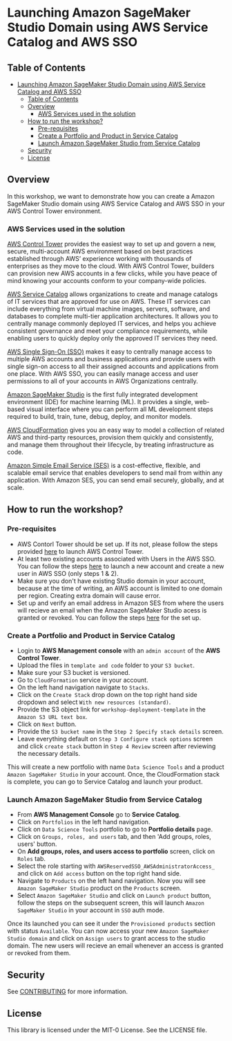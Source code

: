 # Launching Amazon SageMaker Studio Domain using AWS Service Catalog and AWS SSO

## Table of Contents
- [Launching Amazon SageMaker Studio Domain using AWS Service Catalog and AWS SSO](#launching-amazon-sagemaker-studio-domain-using-aws-service-catalog-and-aws-sso)
  - [Table of Contents](#table-of-contents)
  - [Overview](#overview)
    - [AWS Services used in the solution](#aws-services-used-in-the-solution)
  - [How to run the workshop?](#how-to-run-the-workshop)
    - [Pre-requisites](#pre-requisites)
    - [Create a Portfolio and Product in Service Catalog](#create-a-portfolio-and-product-in-service-catalog)
    - [Launch Amazon SageMaker Studio from Service Catalog](#launch-amazon-sagemaker-studio-from-service-catalog)
  - [Security](#security)
  - [License](#license)

## Overview 

In this workshop, we want to demonstrate how you can create a Amazon SageMaker Studio domain using AWS Service Catalog and AWS SSO in your AWS Control Tower environment. 

### AWS Services used in the solution

[AWS Control Tower](https://aws.amazon.com/controltower/) provides the easiest way to set up and govern a new, secure, multi-account AWS environment based on best practices established through AWS’ experience working with thousands of enterprises as they move to the cloud. With AWS Control Tower, builders can provision new AWS accounts in a few clicks, while you have peace of mind knowing your accounts conform to your company-wide policies.

[AWS Service Catalog](https://aws.amazon.com/servicecatalog) allows organizations to create and manage catalogs of IT services that are approved for use on AWS. These IT services can include everything from virtual machine images, servers, software, and databases to complete multi-tier application architectures. It allows you to centrally manage commonly deployed IT services, and helps you achieve consistent governance and meet your compliance requirements, while enabling users to quickly deploy only the approved IT services they need.

[AWS Single Sign-On (SSO)](https://aws.amazon.com/single-sign-on/)   makes it easy to centrally manage access to multiple AWS accounts and business applications and provide users with single sign-on access to all their assigned accounts and applications from one place. With AWS SSO, you can easily manage access and user permissions to all of your accounts in AWS Organizations centrally.

[Amazon SageMaker Studio](https://docs.aws.amazon.com/sagemaker/latest/dg/gs-studio.html) is the first fully integrated development environment (IDE) for machine learning (ML). It provides a single, web-based visual interface where you can perform all ML development steps required to build, train, tune, debug, deploy, and monitor models. 

[AWS CloudFormation](https://docs.aws.amazon.com/AWSCloudFormation/latest/UserGuide/Welcome.html) gives you an easy way to model a collection of related AWS and third-party resources, provision them quickly and consistently, and manage them throughout their lifecycle, by treating infrastructure as code.

[Amazon Simple Email Service (SES)](https://aws.amazon.com/ses/) is a cost-effective, flexible, and scalable email service that enables developers to send mail from within any application. With Amazon SES, you can send email securely, globally, and at scale.

## How to run the workshop?

### Pre-requisites

- AWS Contorl Tower should be set up. If its not, please follow the steps provided [here](https://controltower.aws-management.tools/core/overview/) to launch AWS Control Tower. 
- At least two existing accounts associated with Users in the AWS SSO. You can follow the steps [here](https://controltower.aws-management.tools/core/accountfactory/) to launch a new account and create a new user in AWS SSO (only steps 1 & 2).
- Make sure you don't have existing Studio domain in your account, because at the time of writing, an AWS account is limited to one domain per region. Creating extra domain will cause error. 
- Set up and verify an email address in Amazon SES from where the users will recieve an email when the Amazon SageMaker Studio acess is granted or revoked. You can follow the steps [here](https://docs.aws.amazon.com/ses/latest/DeveloperGuide/quick-start.html) for the set up. 
  
### Create a Portfolio and Product in Service Catalog

- Login to **AWS Management console** with an `admin account` of the **AWS Control Tower**. 
- Upload the files in `template and code` folder to your `S3 bucket`.
- Make sure your S3 bucket is versioned.
- Go to `CloudFormation` service in your account. 
- On the left hand navigation navigate to `Stacks`. 
- Click on the `Create Stack` drop down on the top right hand side dropdown and select `With new resources (standard)`.
- Provide the S3 object link for `workshop-deployment-template` in the `Amazon S3 URL text box`.
- Click on `Next` button. 
- Provide the `S3 bucket name` in the `Step 2 Specify stack details` screen. 
- Leave everything default on `Step 3 Configure stack options` screen and click `create stack` button in `Step 4 Review` screen after reviewing the necessary details.

This will create a new portfolio with name `Data Science Tools` and a product `Amazon SageMaker Studio` in your account. Once, the CloudFormation stack is complete, you can go to Service Catalog and launch your product.

### Launch Amazon SageMaker Studio from Service Catalog

- From **AWS Management Console** go to **Service Catalog**. 
- Click on `Portfolios` in the left hand navigation. 
- Click on `Data Science Tools` portfolio to go to **Portfolio details** page.
- Click on `Groups, roles, and users` tab, and then 'Add groups, roles, users' button. 
- On **Add groups, roles, and users access to portfolio** screen, click on `Roles` tab. 
- Select the role starting with `AWSReservedSSO_AWSAdministratorAccess_` and click on `Add access` button on the top right hand side. 
- Navigate to `Products` on the left hand navigation. Now you will see `Amazon SageMaker Studio` product on the `Products` screen. 
- Select `Amazon SageMaker Studio` and click on `Launch product` button, follow the steps on the subsequent screen, this will launch `Amazon SageMaker Studio` in your account in `SSO` auth mode. 
  
Once its launched you can see it under the `Provisioned products` section with status `Available`. 
You can now access your new `Amazon SageMaker Studio domain` and click on `Assign users` to grant access to the studio domain. The new users will recieve an email whenever an access is granted or revoked from them. 

## Security

See [CONTRIBUTING](CONTRIBUTING.md#security-issue-notifications) for more information.

## License

This library is licensed under the MIT-0 License. See the LICENSE file.
